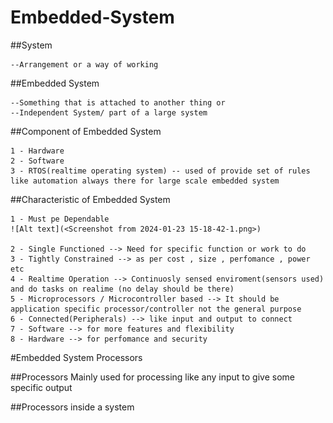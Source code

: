 # Embedded-System

##System 

    --Arrangement or a way of working

##Embedded System 

    --Something that is attached to another thing or 
    --Independent System/ part of a large system

##Component of Embedded System

    1 - Hardware 
    2 - Software
    3 - RTOS(realtime operating system) -- used of provide set of rules like automation always there for large scale embedded system

##Characteristic of Embedded System

    1 - Must pe Dependable
    ![Alt text](<Screenshot from 2024-01-23 15-18-42-1.png>)

    2 - Single Functioned --> Need for specific function or work to do 
    3 - Tightly Constrained --> as per cost , size , perfomance , power etc 
    4 - Realtime Operation --> Continuosly sensed enviroment(sensors used) and do tasks on realime (no delay should be there)
    5 - Microprocessors / Microcontroller based --> It should be application specific processor/controller not the general purpose
    6 - Connected(Peripherals) --> like input and output to connect 
    7 - Software --> for more features and flexibility
    8 - Hardware --> for perfomance and security




#Embedded System Processors

##Processors 
    Mainly used for processing like any input to give some specific output

##Processors inside a system



